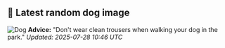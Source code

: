 ## 🐶 Latest random dog image
![Dog](https://images.dog.ceo/breeds/bouvier/n02106382_2922.jpg)
**Advice:** "Don't wear clean trousers when walking your dog in the park."
*Updated: 2025-07-28 10:46 UTC*
